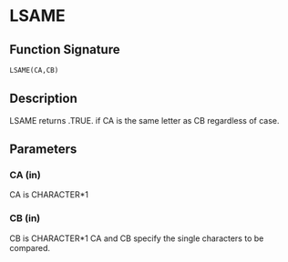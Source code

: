 # LSAME

## Function Signature

```fortran
LSAME(CA,CB)
```

## Description


 LSAME returns .TRUE. if CA is the same letter as CB regardless of
 case.

## Parameters

### CA (in)

CA is CHARACTER*1

### CB (in)

CB is CHARACTER*1 CA and CB specify the single characters to be compared.

